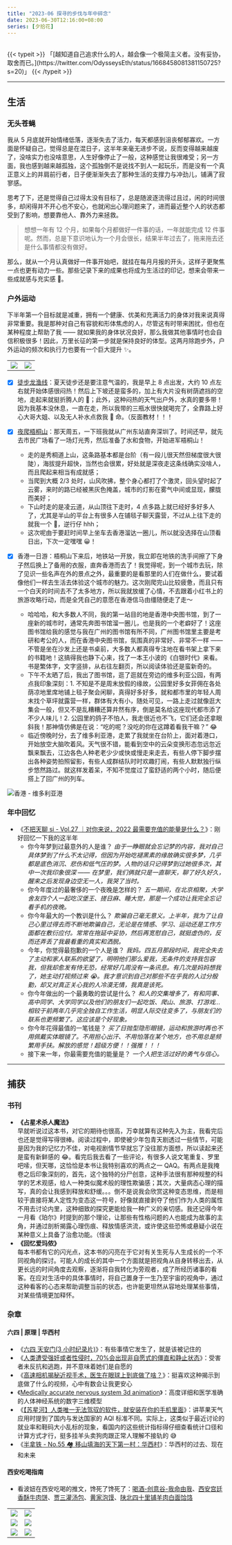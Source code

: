 ```yaml
---
title: "2023-06 探寻的步伐与年中碎念"
date: 2023-06-30T12:16:00+08:00
series: [夕拾花]
---
```


<br />
{{< typeit >}}
「[越知道自己追求什么的人，越会像一个极简主义者。没有妥协，取舍而已。](https://twitter.com/OdysseysEth/status/1668458081381150725?s=20)」
{{< /typeit >}}

---

## 生活

### 无头苍蝇

我从 5 月底就开始情绪低落，逐渐失去了活力，每天都感到沮丧郁郁寡欢。一方面是怀疑自己，觉得总是在混日子，这半年来毫无进步不说，反而变得越来越废了，没啥实力也没啥意思，人生好像停止了一般，这种感觉让我很难受；另一方面，我也感到越来越孤独，这个孤独倒不是说找不到人一起玩乐，而是没有一个真正意义上的并肩前行者，日子便渐渐失去了那种生活的支撑力与冲劲儿，铺满了寂寥感。

思考了下，还是觉得自己过得太没有目标了，总是随波逐流得过且过，闲的时间很多，却闲得并不开心也不安心，也就闲出心理问题来了，进而最近整个人的状态都受到了影响，想要靠他人、靠外力来拯救。

> 想想一年有 12 个月，如果每个月都做好一件事的话，一年就能完成 12 件事呢。然而，总是下意识地认为一个月会很长，结果半年过去了，拖来拖去还是什么事情都没有做好。

那么，就从一个月认真做好一件事开始吧，就挂在每月月报的开头，这样子更聚焦一点也更有动力一些。那些记录下来的成果也将成为生活过的印记，想来会带来一些成就感与充实感 🌄。

### 户外运动

下半年第一个目标就是减重，拥有一个健康、优美和充满活力的身体对我来说真得非常重要。我是那种对自己有容貌和形体焦虑的人，尽管这有时带来困扰，但也在某种程度上帮助了我 —— 就如果我的身体状况良好，那么我做其他事情时也会自信积极很多！因此，万里长征的第一步就是保持良好的体型。这两月除跑步外，户外运动的频次和执行力也要有一个巨大提升 ✨。

|                                                                    |                                                                    |
| ------------------------------------------------------------------ | ------------------------------------------------------------------ |
| <img src="https://image.aetherhjf.com/images/202306242136162.jpg"> | <img src="https://image.aetherhjf.com/images/202306242130597.jpg"> |

- [x] [徒步龙渔线](https://www.2bulu.com/track/track_detail.htm?trackId=vsdNtQ3dgX3p/R2KBg5Tzw==)：夏天徒步还是要注意气温的，我是早上 8 点出发，大约 10 点左右就开始体感很闷热！然后上下坡还是蛮多的，加上有大片没有树荫遮挡的空地，走起来就挺折腾人的 🥹；此外，这种闷热的天气出户外，水真的要多带！因为我基本没休息，一直在走，所以我带的三瓶水很快就喝完了，全靠路上好心大哥大姐、以及无人补水点救我 🐶 命。（反面教材！！！
- [x] [夜爬梧桐山](https://www.2bulu.com/track/track_detail.htm?trackId=jJaoplLm7k/p/R2KBg5Tzw==)：那天周五，一下班我就从广州东站直奔深圳了。时间还早，就先去市民广场看了一场灯光秀，然后准备了水和食物，开始进军梧桐山！
  - 走的是秀桐道上山，这条路基本都是台阶（有一段儿很天然但梯度很大很陡），海拔提升超快，当然也会很累，好处就是深夜走这条线确实没啥人，而且爬起来相当有成就感；
  - 当爬到大概 2/3 处时，山风吹拂，整个身心都打了个激灵，回头望时起了云雾，来时的路已经被黑灰色掩盖，城市的灯影在雾气中间或显现，朦胧而美好；
  - 下山时走的是凌云道，从山顶往下走时，4 点多路上就已经好多好多人了，尤其是半山的平台上有很多人在铺毯子聊天露营，不过从上往下走的就我一个 🫣，逆行仔 hhh；
  - 这次呢由于要赶时间早上坐车去香港溜达一圈儿，所以就没选择在山顶看日出，下次一定嘿嘿 😀！
- [x] 香港一日游：梧桐山下来后，地铁站一开放，我立即在地铁的洗手间擦了下身子然后换上了备用的衣服，直奔香港而去了！我觉得呢，到一个城市去玩，除了见识一些名声在外的景点之外，最重要的是看那里的人们在做什么，要试着像他们一样去生活去体验这个城市的魅力。这次刚爬完山比较疲惫，而且只有一个白天的时间去不了太多地方，所以我就放缓了心情，不去跟着小红书上的旅游攻略行动，而是全凭自己的意愿在香港信马由缰随便走了走～

  - 哈哈哈，和大多数人不同，我的第一站目的地是香港中央图书馆，到了一座新的城市时，通常先奔图书馆溜一圈儿，也是我的一个老癖好了！这座图书馆给我的感觉与我在广州的图书馆有所不同，广州图书馆里主要是考研和考公的人，而在香港中央图书馆，氛围真的非常好、非常不一样 —— 不管是坐在沙发上还是书桌前，大多数人都真得专注地在看书架上拿下来的书籍吔！这搞得我也静下心来，找了一本王小波的《白银时代》来看。书是繁体字，文字竖排，从右往左翻页，所以阅读体验还是蛮新奇的。
  - 下午不太晒了后，我出了图书馆，逛了逛就在旁边的维多利亚公园，有两点我印象深刻：1. 不知是不是周末放假的缘故，公园里好多女菲佣在各处荫凉地里席地铺上毯子聚会闲聊，真得好多好多，就和都市里的年轻人周末找个草坪就露营一样，群体有大有小，随处可见，一路上走过就像逛大集会一般，但又不是乱糟糟还算井然有序，倒是莫名给这座现代都市添了不少人味儿！2. 公园里的鸽子不怕人，我走很近也不飞，它们还会还拿眼斜我！那神情仿佛是在说：“吃的呢？没吃的你在这蹲着看我干嘛？” 😂
  - 临近傍晚时分，去了维多利亚港，走累了我就坐在台阶上，面对着港口，开始放空大脑吹着风。天气很不错，能看到空中的云朵变换形态忽远忽近飘来飘去，江边各色人种老老少少或快或慢走来走去，有些人停下脚步摆出各种姿势拍照留影，有些人成群结队时时欢趣打闹，有些人默默独行纵步悠然路过。就这样发着呆，不知不觉度过了蛮舒适的两个小时，随后便搭上了回广州的列车。

![](https://image.aetherhjf.com/images/202306242141200.jpg "香港 - 维多利亚港")

### 年中回忆

- 《[不把天聊 si - Vol.27 ｜对你来说，2022 最需要充值的能量是什么？](https://www.ximalaya.com/sound/487954980)》：刚好回忆一下我的这半年
  - 你今年梦到过最意外的人是谁？ _由于一睁眼就会忘记梦的内容，我对自己具体梦到了什么不太记得，但因为开始吃褪黑素的缘故确实很多梦，几乎都是底色消沉、悲伤和低气压的梦。人物的话只记得梦到过她很多次，其中一次我印象很深 —— 在梦里，我们俩就只是一直聊天，聊了好久好久，醒来之后发现身边空无一人，我哭了当时。_
  - 你今年度过的最奢侈的一个夜晚是怎样的？ _五一期间，在北京相聚，大学舍友四个人一起吃汉堡王、搓日麻、睡大觉，那是一个成功让我完全忘记看手机的夜晚。_
  - 你今年最大的一个教训是什么？ _欺骗自己毫无意义。上半年，我为了让自己心里过得去而不断地欺骗自己，无论是在情感、学习、运动还是工作方面都在敷衍应付。常常在拖延中妥协，然后再宽慰自己，就挺虚伪的，反而还弄丢了我最看重的真实和洒脱。_
  - 今年，你觉得最抱歉的一个人是谁？ _我妈。四五月那段时间，我完全失去了主动和家人联系的欲望了，明明他们那么爱我，无条件的支持我包容我，但我却愈发有恃无恐，经常好几周没有一条讯息。有几次是妈妈想我了，她主动打视频过来 😭。我才意识到自己对那些不在乎我的人过分殷勤，却又对真正关心我的人冷漠无情，我真是该死。_
  - 你今年做出的一个最勇敢的尝试是什么？ _和人的交集增多了，有和同事、高中同学、大学同学以及他们的朋友们一起吃饭、爬山、旅游、打游戏...相较于前两年几乎完全独自工作生活，明显人际交往变多了，与朋友们的联系也更频繁了。这应该是个好现象。_
  - 你今年花得最值的一笔钱是？ _买了日抛型隐形眼镜，运动和旅游时再也不用佩戴实体眼镜了。不用担心出汗、不用怕落在某个地方，也不用总是频繁用手扶。解放的感觉！超级方便！！强推！！！_
  - 接下来一年，你最需要充值的能量是？ _一个人把生活过好的勇气与信心。_

---

## 捕获

### 书刊

- **《占星术杀人魔法》**  
  早就听说过这本书，对它的期待也很高，万幸就算有这种先入为主，我看完后也还是觉得写得很棒。阅读过程中，即使被少年包青天剧透过一些情节，可能是因为我的记忆力不佳，对电视剧情节早就忘了没往那方面想，所以读起来还是蛮有新鲜感的 😂。看完后我去看了一些评论，有很多人说文笔重复、罗里吧嗦，但天哪，这恰恰是本书让我特别喜欢的两点之一 QAQ。有两点是我掩卷之后印象深刻的，首先，这个独特的分尸创意，这种手法很有那种规整的科学的艺术观感，给人一种类似魔术般的理性欺骗感；其次，大量病态心理的描写，真的会让我感到释放和舒缓。。。倒不是说我会欣赏这种变态思维，而是相较于直接将某人定性为变态这一符号，好像就直接剥夺了他们作为人类的属性不用去讨论内里，这种细致的探究更能给我一种广义的亲切感。我还记得今年一月看《珀尔》时提到的那个理论，让那些有性格问题的人也能成为故事的主角，并通过剖析揭露心理伤痕、释放情感洪流，或许使这些恐怖或悬疑小说在某种意义上具备了治愈功能。（怪诶
- **《回忆爱玛侬》**  
  每本书都有它的闪光点，这本书的闪亮在于它对有关生死与人生成长的一个不同视角的探讨。可能人的成长的其中一个方面就是把视角从自身转移出去，从更长远的时间角度去观察，逐渐将自我转化为旁观者，成了所经历诸事的看客。在应对生活中的具体事情时，将自己置身于一生乃至宇宙的视角中，通过这种看客的心态来帮助调整当前的状态，也许能更坦然从容地处理某些事情，对某些情境更加释怀。

### 杂章

#### 六四 | 原理 | 华西村

- 《[六四 天安门(3 小时纪录片)](https://www.youtube.com/watch?v=uyauJ34d2K0)》：有些事情它发生了，就是该被记住的
- 《[人类遭受强奸或者性侵时，70%会出现非自愿式的僵直和静止状态](https://m.weibo.cn/detail/4907535733360824#comment)》：受害者未反抗和逃跑，并不意味着她们是自愿的
- 《[高速相机揭秘近视手术，医生在眼球上到底做了啥？](https://www.bilibili.com/video/BV1Bs4y1e7xF)》：挺喜欢这种揭示到底做了什么的视频，心中有数会让我更安心
- 《[Medically accurate nervous system 3d animation](https://www.youtube.com/watch?v=jODjgvlBX7k)》：高度详细和医学准确的人体神经系统的数字三维模型
- 《[【苏星河】人类唯一无法驾驭的软件，就安装在你的手机里面](https://www.bilibili.com/video/BV1Gk4y1H7eU)》：讲苹果天气应用时提到了国内与发达国家的 AQI 标准不同。实际上，这类似于最近讨论的就业率和鞋码大小乱标的现象，看国内的这些统计指标得仔细查看统计口径和计算方式才行，挺多挂羊头卖狗肉跟正常人理解不接轨的 😅
- 《[半拿铁 - No.55 🏘️ 移山填海的天下第一村：华西村](https://www.xiaoyuzhoufm.com/episode/6489c0e5830480fdfae7f99c)》：华西村的过去、现在和未来

#### 西安吃喝指南

- 看波妞在西安吃喝的推文，馋死了馋死了：[喝酒-创意谷-我命由我](https://twitter.com/Biantaiboooo/status/1670381163649830912?s=20)、[西安宫廷香酥牛肉饼](https://twitter.com/Biantaiboooo/status/1671368507983007749?s=20)、[贾三灌汤包](https://twitter.com/Biantaiboooo/status/1670708455748022275?s=20)、[黄家泡馍](https://twitter.com/Biantaiboooo/status/1670319161170612224?s=20)、[陕北四十里铺羊肉白面饸饹](https://twitter.com/Biantaiboooo/status/1670632593568694273?s=20)

|                                                                    |                                                                    |
| ------------------------------------------------------------------ | ------------------------------------------------------------------ |
| <img src="https://image.aetherhjf.com/images/202306241957050.png"> | <img src="https://image.aetherhjf.com/images/202306242000916.png"> |
| <img src="https://image.aetherhjf.com/images/202306241958498.png"> | <img src="https://image.aetherhjf.com/images/202306242000189.png"> |
| <img src="https://image.aetherhjf.com/images/202306241958017.png"> | <img src="https://image.aetherhjf.com/images/202306241959991.png"> |
